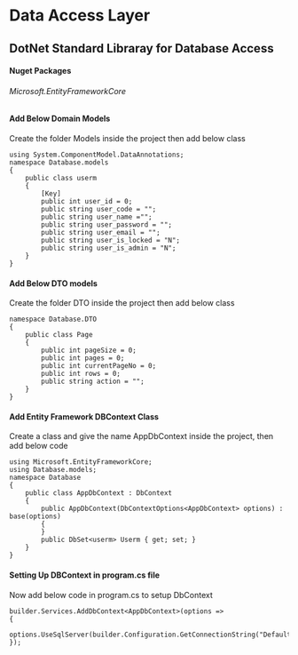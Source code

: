 # Data Access Layer 

## DotNet Standard Libraray for Database Access

#### Nuget Packages
###### Microsoft.EntityFrameworkCore


#### Add Below Domain Models

<p> Create the folder Models inside the project 
then add below class
</p>

```
using System.ComponentModel.DataAnnotations;
namespace Database.models
{
    public class userm
    {
        [Key]
        public int user_id = 0;
        public string user_code = "";
        public string user_name ="";
        public string user_password = "";
        public string user_email = "";
        public string user_is_locked = "N";
        public string user_is_admin = "N";
    }
}
```
#### Add Below DTO models
<p>Create the folder DTO inside the project 
then add below class
</p>

```
namespace Database.DTO
{
    public class Page
    {
        public int pageSize = 0;
        public int pages = 0;
        public int currentPageNo = 0;
        public int rows = 0;
        public string action = "";
    }
}
```

#### Add Entity Framework DBContext Class
<p>Create a class and give the name AppDbContext
inside the project, then add below code
</p>


```
using Microsoft.EntityFrameworkCore;
using Database.models;
namespace Database
{
    public class AppDbContext : DbContext
    {
        public AppDbContext(DbContextOptions<AppDbContext> options) : base(options)
        {
        }
        public DbSet<userm> Userm { get; set; }
    }
}
```

#### Setting Up DBContext in program.cs file
<p>Now add below code in program.cs to setup DbContext
</p>

```
builder.Services.AddDbContext<AppDbContext>(options =>
{
    options.UseSqlServer(builder.Configuration.GetConnectionString("DefaultConnection"));
});
```